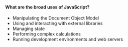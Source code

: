 #### What are the broad uses of JavaScript?

* Manipulating the Document Object Model
* Using and interacting with external libraries
* Managing state
* Performing complex calculations
* Running development environments and web servers
